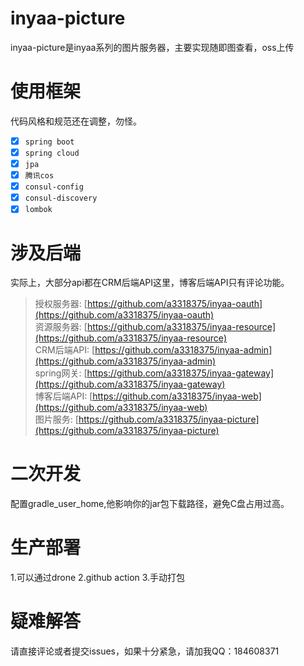 # inyaa-picture

inyaa-picture是inyaa系列的图片服务器，主要实现随即图查看，oss上传

# 使用框架

代码风格和规范还在调整，勿怪。

* [x] `spring boot`
* [x] `spring cloud`
* [x] `jpa`
* [x] `腾讯cos`
* [x] `consul-config`
* [x] `consul-discovery`
* [x] `lombok`

# 涉及后端

实际上，大部分api都在CRM后端API这里，博客后端API只有评论功能。

> 授权服务器: [https://github.com/a3318375/inyaa-oauth](https://github.com/a3318375/inyaa-oauth)<br/>
> 资源服务器: [https://github.com/a3318375/inyaa-resource](https://github.com/a3318375/inyaa-resource)<br/>
> CRM后端API: [https://github.com/a3318375/inyaa-admin](https://github.com/a3318375/inyaa-admin)<br/>
> spring网关: [https://github.com/a3318375/inyaa-gateway](https://github.com/a3318375/inyaa-gateway)<br/>
> 博客后端API: [https://github.com/a3318375/inyaa-web](https://github.com/a3318375/inyaa-web)<br/>
> 图片服务: [https://github.com/a3318375/inyaa-picture](https://github.com/a3318375/inyaa-picture)

# 二次开发

配置gradle_user_home,他影响你的jar包下载路径，避免C盘占用过高。

# 生产部署

1.可以通过drone
2.github action
3.手动打包

# 疑难解答

请直接评论或者提交issues，如果十分紧急，请加我QQ：184608371
